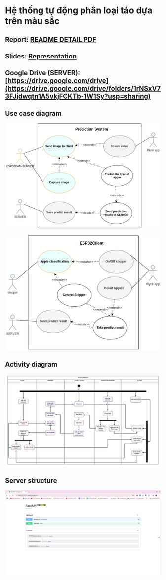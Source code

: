 # Hệ thống tự động phân loại táo dựa trên màu sắc
## Report: [README DETAIL PDF](./READMEDetail.pdf)
## Slides: [Representation](./Slide.pdf)
## Google Drive (SERVER): [https://drive.google.com/drive](https://drive.google.com/drive/folders/1rNSxV73FJjdwqtn1A5vkjFCKTb-1W1Sy?usp=sharing)
## Use case diagram

![](/images/Usecase-predict-system.png)

![](/images//Usecase-ESP32Client.png)
## Activity diagram
![](/images/Activity-diagram_new.png)
## Server structure
![](/images/SERVER.png)

